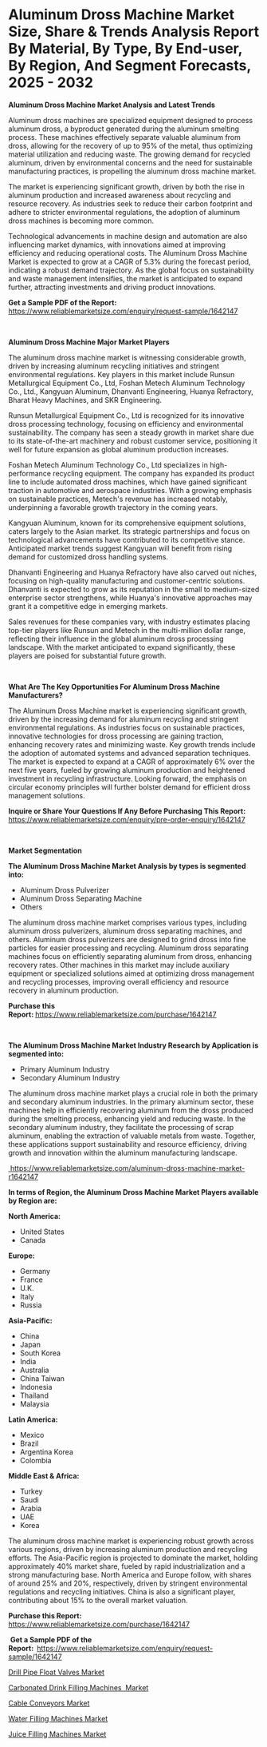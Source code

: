 <p><h1>Aluminum Dross Machine Market Size, Share & Trends Analysis Report By Material, By Type, By End-user, By Region, And Segment Forecasts, 2025 - 2032</h1></p><p><strong>Aluminum Dross Machine Market Analysis and Latest Trends</strong></p>
<p><p>Aluminum dross machines are specialized equipment designed to process aluminum dross, a byproduct generated during the aluminum smelting process. These machines effectively separate valuable aluminum from dross, allowing for the recovery of up to 95% of the metal, thus optimizing material utilization and reducing waste. The growing demand for recycled aluminum, driven by environmental concerns and the need for sustainable manufacturing practices, is propelling the aluminum dross machine market.</p><p>The market is experiencing significant growth, driven by both the rise in aluminum production and increased awareness about recycling and resource recovery. As industries seek to reduce their carbon footprint and adhere to stricter environmental regulations, the adoption of aluminum dross machines is becoming more common. </p><p>Technological advancements in machine design and automation are also influencing market dynamics, with innovations aimed at improving efficiency and reducing operational costs. The Aluminum Dross Machine Market is expected to grow at a CAGR of 5.3% during the forecast period, indicating a robust demand trajectory. As the global focus on sustainability and waste management intensifies, the market is anticipated to expand further, attracting investments and driving product innovations.</p></p>
<p><strong>Get a Sample PDF of the Report:&nbsp;</strong> <a href="https://www.reliablemarketsize.com/enquiry/request-sample/1642147?utm_campaign=1885&utm_medium=2&utm_source=Github&utm_content=ia&utm_term=11042025&utm_id=aluminum-dross-machine">https://www.reliablemarketsize.com/enquiry/request-sample/1642147</a></p>
<p>&nbsp;</p>
<p><strong>Aluminum Dross Machine Major Market Players</strong></p>
<p><p>The aluminum dross machine market is witnessing considerable growth, driven by increasing aluminum recycling initiatives and stringent environmental regulations. Key players in this market include Runsun Metallurgical Equipment Co., Ltd, Foshan Metech Aluminum Technology Co., Ltd., Kangyuan Aluminum, Dhanvanti Engineering, Huanya Refractory, Bharat Heavy Machines, and SKR Engineering.</p><p>Runsun Metallurgical Equipment Co., Ltd is recognized for its innovative dross processing technology, focusing on efficiency and environmental sustainability. The company has seen a steady growth in market share due to its state-of-the-art machinery and robust customer service, positioning it well for future expansion as global aluminum production increases.</p><p>Foshan Metech Aluminum Technology Co., Ltd specializes in high-performance recycling equipment. The company has expanded its product line to include automated dross machines, which have gained significant traction in automotive and aerospace industries. With a growing emphasis on sustainable practices, Metech's revenue has increased notably, underpinning a favorable growth trajectory in the coming years.</p><p>Kangyuan Aluminum, known for its comprehensive equipment solutions, caters largely to the Asian market. Its strategic partnerships and focus on technological advancements have contributed to its competitive stance. Anticipated market trends suggest Kangyuan will benefit from rising demand for customized dross handling systems.</p><p>Dhanvanti Engineering and Huanya Refractory have also carved out niches, focusing on high-quality manufacturing and customer-centric solutions. Dhanvanti is expected to grow as its reputation in the small to medium-sized enterprise sector strengthens, while Huanya's innovative approaches may grant it a competitive edge in emerging markets.</p><p>Sales revenues for these companies vary, with industry estimates placing top-tier players like Runsun and Metech in the multi-million dollar range, reflecting their influence in the global aluminum dross processing landscape. With the market anticipated to expand significantly, these players are poised for substantial future growth.</p></p>
<p>&nbsp;</p>
<p><strong>What Are The Key Opportunities For Aluminum Dross Machine Manufacturers?</strong></p>
<p><p>The Aluminum Dross Machine market is experiencing significant growth, driven by the increasing demand for aluminum recycling and stringent environmental regulations. As industries focus on sustainable practices, innovative technologies for dross processing are gaining traction, enhancing recovery rates and minimizing waste. Key growth trends include the adoption of automated systems and advanced separation techniques. The market is expected to expand at a CAGR of approximately 6% over the next five years, fueled by growing aluminum production and heightened investment in recycling infrastructure. Looking forward, the emphasis on circular economy principles will further bolster demand for efficient dross management solutions.</p></p>
<p><strong>Inquire or Share Your Questions If Any Before Purchasing This Report:</strong> <a href="https://www.reliablemarketsize.com/enquiry/pre-order-enquiry/1642147?utm_campaign=1885&utm_medium=2&utm_source=Github&utm_content=ia&utm_term=11042025&utm_id=aluminum-dross-machine">https://www.reliablemarketsize.com/enquiry/pre-order-enquiry/1642147</a></p>
<p>&nbsp;</p>
<p><strong>Market Segmentation</strong></p>
<p><strong>The Aluminum Dross Machine Market Analysis by types is segmented into:</strong></p>
<p><ul><li>Aluminum Dross Pulverizer</li><li>Aluminum Dross Separating Machine</li><li>Others</li></ul></p>
<p><p>The aluminum dross machine market comprises various types, including aluminum dross pulverizers, aluminum dross separating machines, and others. Aluminum dross pulverizers are designed to grind dross into fine particles for easier processing and recycling. Aluminum dross separating machines focus on efficiently separating aluminum from dross, enhancing recovery rates. Other machines in this market may include auxiliary equipment or specialized solutions aimed at optimizing dross management and recycling processes, improving overall efficiency and resource recovery in aluminum production.</p></p>
<p><strong>Purchase this Report:&nbsp;</strong><a href="https://www.reliablemarketsize.com/purchase/1642147?utm_campaign=1885&utm_medium=2&utm_source=Github&utm_content=ia&utm_term=11042025&utm_id=aluminum-dross-machine">https://www.reliablemarketsize.com/purchase/1642147</a></p>
<p>&nbsp;</p>
<p><strong>The Aluminum Dross Machine Market Industry Research by Application is segmented into:</strong></p>
<p><ul><li>Primary Aluminum Industry</li><li>Secondary Aluminum Industry</li></ul></p>
<p><p>The aluminum dross machine market plays a crucial role in both the primary and secondary aluminum industries. In the primary aluminum sector, these machines help in efficiently recovering aluminum from the dross produced during the smelting process, enhancing yield and reducing waste. In the secondary aluminum industry, they facilitate the processing of scrap aluminum, enabling the extraction of valuable metals from waste. Together, these applications support sustainability and resource efficiency, driving growth and innovation within the aluminum manufacturing landscape.</p></p>
<p><a href="https://www.reliablemarketsize.com/aluminum-dross-machine-market-r1642147?utm_campaign=1885&utm_medium=2&utm_source=Github&utm_content=ia&utm_term=11042025&utm_id=aluminum-dross-machine">&nbsp;https://www.reliablemarketsize.com/aluminum-dross-machine-market-r1642147</a></p>
<p><strong>In terms of Region, the Aluminum Dross Machine Market Players available by Region are:</strong></p>
<p>
    <p> <strong> North America: </strong>
        <ul>
            <li>United States</li>
            <li>Canada</li>
        </ul>
        </p> 
    <p> <strong> Europe: </strong>
        <ul>
            <li>Germany</li>
            <li>France</li>
            <li>U.K.</li>
            <li>Italy</li>
            <li>Russia</li>
        </ul>
        </p> 
    <p> <strong> Asia-Pacific: </strong>
        <ul>
            <li>China</li>
            <li>Japan</li>
            <li>South Korea</li>
            <li>India</li>
            <li>Australia</li>
            <li>China Taiwan</li>
            <li>Indonesia</li>
            <li>Thailand</li>
            <li>Malaysia</li>
        </ul>
        </p> 
    <p> <strong> Latin America: </strong>
        <ul>
            <li>Mexico</li>
            <li>Brazil</li>
            <li>Argentina Korea</li>
            <li>Colombia</li>
        </ul>
        </p> 
    <p> <strong> Middle East & Africa: </strong>
        <ul>
            <li>Turkey</li>
            <li>Saudi</li>
            <li>Arabia</li>
            <li>UAE</li>
            <li>Korea</li>
        </ul>
    </p>
    </p>
<p><p>The aluminum dross machine market is experiencing robust growth across various regions, driven by increasing aluminum production and recycling efforts. The Asia-Pacific region is projected to dominate the market, holding approximately 40% market share, fueled by rapid industrialization and a strong manufacturing base. North America and Europe follow, with shares of around 25% and 20%, respectively, driven by stringent environmental regulations and recycling initiatives. China is also a significant player, contributing about 15% to the overall market valuation.</p></p>
<p><strong>Purchase this Report: </strong><a href="https://www.reliablemarketsize.com/purchase/1642147?utm_campaign=1885&utm_medium=2&utm_source=Github&utm_content=ia&utm_term=11042025&utm_id=aluminum-dross-machine">https://www.reliablemarketsize.com/purchase/1642147</a></p>
<p>&nbsp;<strong>Get a Sample PDF of the Report:&nbsp;&nbsp;</strong><a href="https://www.reliablemarketsize.com/enquiry/request-sample/1642147?utm_campaign=1885&utm_medium=2&utm_source=Github&utm_content=ia&utm_term=11042025&utm_id=aluminum-dross-machine">https://www.reliablemarketsize.com/enquiry/request-sample/1642147</a></p>
<p><strong></strong></p>
<p><p><a href="https://github.com/nsmifidget3/Market-Research-Report-List-1/blob/main/drill-pipe-float-valves-market.md?utm_campaign=1885&utm_medium=2&utm_source=Github&utm_content=ia&utm_term=11042025&utm_id=aluminum-dross-machine">Drill Pipe Float Valves Market</a></p><p><a href="https://github.com/bozzoquishmd/Market-Research-Report-List-1/blob/main/carbonated-drink-filling-machines-market.md?utm_campaign=1885&utm_medium=2&utm_source=Github&utm_content=ia&utm_term=11042025&utm_id=aluminum-dross-machine">Carbonated Drink Filling Machines  Market</a></p><p><a href="https://github.com/orlinvisonju/Market-Research-Report-List-1/blob/main/cable-conveyors-market.md?utm_campaign=1885&utm_medium=2&utm_source=Github&utm_content=ia&utm_term=11042025&utm_id=aluminum-dross-machine">Cable Conveyors Market</a></p><p><a href="https://github.com/wiltsdeenyuw/Market-Research-Report-List-1/blob/main/water-filling-machines-market.md?utm_campaign=1885&utm_medium=2&utm_source=Github&utm_content=ia&utm_term=11042025&utm_id=aluminum-dross-machine">Water Filling Machines Market</a></p><p><a href="https://github.com/fabrehugessf/Market-Research-Report-List-1/blob/main/juice-filling-machines-market.md?utm_campaign=1885&utm_medium=2&utm_source=Github&utm_content=ia&utm_term=11042025&utm_id=aluminum-dross-machine">Juice Filling Machines Market</a></p></p>